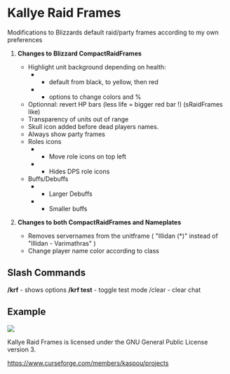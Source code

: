 # Kallye Raid Frames

Modifications to Blizzards default raid/party frames according to my own preferences

1. **Changes to Blizzard CompactRaidFrames**
    - Highlight unit background depending on health:
       - - default from black, to yellow, then red
       - - options to change colors and %
    - Optionnal: revert HP bars (less life = bigger red bar !) (sRaidFrames like)
    - Transparency of units out of range
    - Skull icon added before dead players names.
    - Always show party frames
    - Roles icons
       - - Move role icons on top left
       - - Hides DPS role icons
    - Buffs/Debuffs
       - - Larger Debuffs
       - - Smaller buffs

2. **Changes to both CompactRaidFrames and Nameplates**
    - Removes servernames from the unitframe ( "Illidan (*)" instead of "Illidan - Varimathras" )
    - Change player name color according to class


## Slash Commands
**/krf** - shows options
**/krf test** - toggle test mode
/clear - clear chat


## Example
![]( https://media.forgecdn.net/attachments/315/778/wowscrnshot_100520_184645.jpg )


Kallye Raid Frames is licensed under the GNU General Public License version 3.

https://www.curseforge.com/members/kaspou/projects